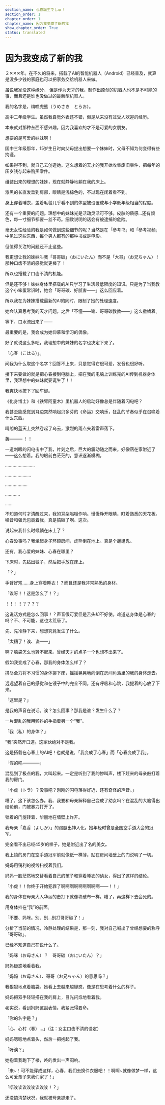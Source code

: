 ```yaml
---
section_name: 心春誕生でしゅ！
section_order: 1
chapter_order: 1
chapter_name: 因为我变成了新的我
show_chapter_order: True
status: translated
---
```


# 因为我变成了新的我
２✕✕✕年。在不久的将来，搭载了AI的智能机器人（Android）已经普及，就算是没多少钱的家庭也可以把家务交给机器人来做。


虽说我家没这种缘分， 但是作为天才的我，制作出原创的机器人也不是不可能的事，而且还是谁也没做过的最新型机器人。


我的名字是，梅咲虎熊（うめさき　とらお）。


高中二年级学生。虽然我自觉外表还不错，但是从来没有过受人欢迎的经历。


本来就对那种东西不感兴趣。因为我喜欢的才不是可爱的女朋友。


想要的是可爱的妹妹啊！


国中三年级那年，15岁生日时向父母提出想要一个妹妹时，父母不知为何变得有些拘谨。


如果得不到，就自己去创造她。这么想着的天才的我开始收集废旧零件，把每年的压岁钱存起来购买零件。


组装出来的理想的妹妹，现在就静静地躺在我的床上。


漆黑的长直发垂到肩部，眼睛是浅棕色的，不过现在闭着看不到。


身上穿着睡衣，盖着毛毯几乎看不到的体型被设置成与小学低年级相当的程度。


还有一个重要的问题。理想中的妹妹光是活动灵活可不够。皮肤的质感...还有颜色，每一寸细节都要一丝不苟。细致说明的话会有被逮捕的危险。


毫无女性经验的我是如何做到这些细节的呢？当然是在「参考书」和「参考视频」中见过这些东西，每个男人都有的那种书或是电影。


但值得关注的问题还不止这些。


我更想让我的妹妹叫我「哥哥碳」（おにいたん）而不是「大哥」（お兄ちゃん）！那种口齿不清的感觉就更棒了！


所以也搭载了口齿不清的机能。


但是还不够！妹妹身体里搭载的AI只学习了生活最低限度的知识。只是为了当我教这个小笨蛋常识时，她会「哥哥碳、好腻害——」这么回应着。


所以我在为妹妹搭载最新的AI的同时，限制了她的处理速度。


她会认真思考我的天才问题，之后「不懂——嘛、哥哥碳教教——」这么撒娇着。


等下、口水流出来了——


最重要的是，我会成为她仰慕和学习的偶像。


好了就说这么多吧，我理想中的妹妹的名字也决定下来了。


「心春（こはる）」。


问我为什么取这个名字？回答不上来，只是觉得它很可爱，发音也很好听。


接下来要做的就是把心春接到电脑上，把在我的电脑上训练完的AI传到机器身体里，我理想中的妹妹就要诞生了！！


我爽快地按下了回车键。


《化身博士》和《铁臂阿童木》里机器人的启动好像总是伴随着闪电吧？


我甚至能感觉到耳边突然响起贝多芬的《命运》交响乐，狂乱的节奏似乎在召唤着什么东西。


晴朗的蓝天上突然卷起了乌云，激烈的雨点夹着雷声落下。


轰——— ！！


一道刺眼的闪电击中了我，片刻之后，巨大的震动随之而来。好像落在家附近了——这么想着。我的眼前白茫茫的，意识逐渐模糊。


……………………


…………………


………………


…………


……


不知道何时才清醒过来，我的耳朵嗡嗡作响。慢慢睁开眼睛，盯着熟悉的天花板。噪音和强光包裹着我，真是搞砸了啊、这次。


说起来我什么时候躺在床上了？


心春没事吗？我坐起身子环顾房间，虎熊倒在地上。真是个邋遢鬼。


还有，我心爱的妹妹、心春在哪里？


下床时，先钻出毯子，然后把手放在床上。


「？」


手臂好短......身上穿着睡衣！？而且还是我非常熟悉的身材。


「诶呀！！这是怎么了！？」


！！！！？？？？


这说话方式是怎么回事！？声音很可爱但是舌头却不好使。难道这身体是心春的吗？不、不可能，这也太荒唐了。


先、先冷静下来，想想究竟发生了什么。


「太糟了！诶、诶——」


啊？脑袋怎么也转不起来。曾经天才的点子一个也想不出来了。


假如我变成了心春，那我的身体怎么样了？


拼尽全力将不习惯的身体挪下床，摇摇晃晃地向倒在房间角落里的我的身体走去。


远远望着自己的感觉和在镜子中的完全不同。还有呼吸和心跳，我提着的心放了下来。


「这里是？」


是我的声音在说话。诶？怎么回事？那我是谁？发生什么了？


一片混乱的我用颤抖的手指着另一个“我”。


「我（私）的身体？」


“我”突然开口道。这家伙绝对不是我。


这是搭载在心春上的AI吧！也就是说，「我变成了心春」而「心春变成了我」。


「假的吧————」


混乱到了极点的我，大叫起来。一定是听到了我的惨叫声，楼下赶来的母亲敲打着我的房门。


「小虎（トラ）？没事吧？刚刚的闪电落得好近，还有奇怪的声音。」


糟了，这下该怎么办。我、我要和母亲解释自己变成了幼女吗？在混乱的大脑得出结论前，门被暴力打开了。

锁着的门旋转着，华丽地在墙壁上炸开。


我母亲「嘉香（よしか）」的踢腿出神入化，她年轻时曾是全国空手道大会的冠军。


完全看不出已经45岁的样子，她是附近出了名的美女。


我上锁的房门在空手道冠军前就像纸一样薄，贴在房间墙壁上的门说明了一切。


妈妈用锐利的视线扫视着我们。


妈妈一脸茫然地交替看着自己的孩子和穿着睡衣的幼女，得出了这样的结论。


「小虎！！你终于开始犯罪了啊啊啊啊啊啊啊啊啊——！！」


我的身体在母亲大人华丽的击打下就像块破布一样。糟了，再这样下去会死的。


用身体挡在“我”的前面。


「不要、妈咪。别、别...别打哥哥碳了！」


分析了当前的情况，冷静处理的结果是，那一刻，我对自己喊出了曾经想要的称呼「哥哥碳」。


已经不知道自己在说什么了。


「妈咪（お母さん）？　哥哥碳（おにいたん）？」


妈妈疑惑地看着我。


「妈妈（お母さん）、哥哥（お兄ちゃん）的意思吗？」


我狠狠地点着脑袋。她看上去越来越疑惑，像是在思考着什么的样子。


妈妈把双手轻轻搭在我的肩上，目光闪烁地看着我。


老实说，看到妈妈这副表情，我紧张得要命。


「你的名字是？」


「心、心村（春）...」（注：女主口齿不清的设定）


妈妈嗯嗯地点着头，然后一把抱起了我。


「呀诶？」


她抱着我跑下了楼，咚的发出一声闷响。


「来~！可不能穿成这样，心春，我们去换件衣服吧！！啊啊~就像做梦一样，这么可爱孩子来我们家了！」


「唔诶诶诶诶诶诶诶诶！？」


还没搞清楚状况，我就被母亲抓走了。